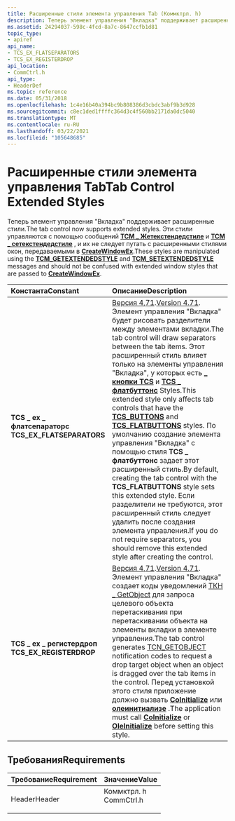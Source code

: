 ```yaml
---
title: Расширенные стили элемента управления Tab (Коммктрл. h)
description: Теперь элемент управления "Вкладка" поддерживает расширенные стили. Эти стили управляются с помощью сообщений TCM \_ жетекстендедстиле и TCM \_ сетекстендедстиле, и их не следует путать с расширенными стилями окон, передаваемыми в CreateWindowEx.
ms.assetid: 24294037-598c-4fcd-8a7c-8647ccfb1d81
topic_type:
- apiref
api_name:
- TCS_EX_FLATSEPARATORS
- TCS_EX_REGISTERDROP
api_location:
- CommCtrl.h
api_type:
- HeaderDef
ms.topic: reference
ms.date: 05/31/2018
ms.openlocfilehash: 1c4e16b40a394bc9b808386d3cbdc3abf9b3d928
ms.sourcegitcommit: c8ec1ded1ffffc364d3c4f560bb2171da0dc5040
ms.translationtype: MT
ms.contentlocale: ru-RU
ms.lasthandoff: 03/22/2021
ms.locfileid: "105648685"
---
```

# <a name="tab-control-extended-styles"></a><span data-ttu-id="5df25-104">Расширенные стили элемента управления Tab</span><span class="sxs-lookup"><span data-stu-id="5df25-104">Tab Control Extended Styles</span></span>

<span data-ttu-id="5df25-105">Теперь элемент управления "Вкладка" поддерживает расширенные стили.</span><span class="sxs-lookup"><span data-stu-id="5df25-105">The tab control now supports extended styles.</span></span> <span data-ttu-id="5df25-106">Эти стили управляются с помощью сообщений [**TCM \_ Жетекстендедстиле**](tcm-getextendedstyle.md) и [**TCM \_ сетекстендедстиле**](tcm-setextendedstyle.md) , и их не следует путать с расширенными стилями окон, передаваемыми в [**CreateWindowEx**](/windows/desktop/api/winuser/nf-winuser-createwindowexa).</span><span class="sxs-lookup"><span data-stu-id="5df25-106">These styles are manipulated using the [**TCM\_GETEXTENDEDSTYLE**](tcm-getextendedstyle.md) and [**TCM\_SETEXTENDEDSTYLE**](tcm-setextendedstyle.md) messages and should not be confused with extended window styles that are passed to [**CreateWindowEx**](/windows/desktop/api/winuser/nf-winuser-createwindowexa).</span></span>



| <span data-ttu-id="5df25-107">Константа</span><span class="sxs-lookup"><span data-stu-id="5df25-107">Constant</span></span>                                                                                                                                                                               | <span data-ttu-id="5df25-108">Описание</span><span class="sxs-lookup"><span data-stu-id="5df25-108">Description</span></span>                                                                                                                                                                                                                                                                                                                                                                                                                                                                                                              |
|:---------------------------------------------------------------------------------------------------------------------------------------------------------------------------------------|:-------------------------------------------------------------------------------------------------------------------------------------------------------------------------------------------------------------------------------------------------------------------------------------------------------------------------------------------------------------------------------------------------------------------------------------------------------------------------------------------------------------------------|
| <span id="TCS_EX_FLATSEPARATORS"></span><span id="tcs_ex_flatseparators"></span><dl> <span data-ttu-id="5df25-109"><dt>**TCS \_ ex \_ флатсепараторс**</dt></span><span class="sxs-lookup"><span data-stu-id="5df25-109"><dt>**TCS\_EX\_FLATSEPARATORS**</dt></span></span> </dl> | <span data-ttu-id="5df25-110">[Версия 4,71](common-control-versions.md).</span><span class="sxs-lookup"><span data-stu-id="5df25-110">[Version 4.71](common-control-versions.md).</span></span> <span data-ttu-id="5df25-111">Элемент управления "Вкладка" будет рисовать разделители между элементами вкладки.</span><span class="sxs-lookup"><span data-stu-id="5df25-111">The tab control will draw separators between the tab items.</span></span> <span data-ttu-id="5df25-112">Этот расширенный стиль влияет только на элементы управления "Вкладка", у которых есть [**\_ кнопки TCS**](tab-control-styles.md) и [**TCS \_ флатбуттонс**](tab-control-styles.md) Styles.</span><span class="sxs-lookup"><span data-stu-id="5df25-112">This extended style only affects tab controls that have the [**TCS\_BUTTONS**](tab-control-styles.md) and [**TCS\_FLATBUTTONS**](tab-control-styles.md) styles.</span></span> <span data-ttu-id="5df25-113">По умолчанию создание элемента управления "Вкладка" с помощью стиля **TCS \_ флатбуттонс** задает этот расширенный стиль.</span><span class="sxs-lookup"><span data-stu-id="5df25-113">By default, creating the tab control with the **TCS\_FLATBUTTONS** style sets this extended style.</span></span> <span data-ttu-id="5df25-114">Если разделители не требуются, этот расширенный стиль следует удалить после создания элемента управления.</span><span class="sxs-lookup"><span data-stu-id="5df25-114">If you do not require separators, you should remove this extended style after creating the control.</span></span><br/> |
| <span id="TCS_EX_REGISTERDROP"></span><span id="tcs_ex_registerdrop"></span><dl> <span data-ttu-id="5df25-115"><dt>**TCS \_ ex \_ регистердроп**</dt></span><span class="sxs-lookup"><span data-stu-id="5df25-115"><dt>**TCS\_EX\_REGISTERDROP**</dt></span></span> </dl>       | <span data-ttu-id="5df25-116">[Версия 4,71](common-control-versions.md).</span><span class="sxs-lookup"><span data-stu-id="5df25-116">[Version 4.71](common-control-versions.md).</span></span> <span data-ttu-id="5df25-117">Элемент управления "Вкладка" создает коды уведомлений [ТКН \_ GetObject](tcn-getobject.md) для запроса целевого объекта перетаскивания при перетаскивании объекта на элементы вкладки в элементе управления.</span><span class="sxs-lookup"><span data-stu-id="5df25-117">The tab control generates [TCN\_GETOBJECT](tcn-getobject.md) notification codes to request a drop target object when an object is dragged over the tab items in the control.</span></span> <span data-ttu-id="5df25-118">Перед установкой этого стиля приложение должно вызвать [**CoInitialize**](/windows/desktop/api/objbase/nf-objbase-coinitialize) или [**олеинитиализе**](/windows/desktop/api/ole2/nf-ole2-oleinitialize) .</span><span class="sxs-lookup"><span data-stu-id="5df25-118">The application must call [**CoInitialize**](/windows/desktop/api/objbase/nf-objbase-coinitialize) or [**OleInitialize**](/windows/desktop/api/ole2/nf-ole2-oleinitialize) before setting this style.</span></span> <br/>                                                                                                                                               |



## <a name="requirements"></a><span data-ttu-id="5df25-119">Требования</span><span class="sxs-lookup"><span data-stu-id="5df25-119">Requirements</span></span>



| <span data-ttu-id="5df25-120">Требование</span><span class="sxs-lookup"><span data-stu-id="5df25-120">Requirement</span></span> | <span data-ttu-id="5df25-121">Значение</span><span class="sxs-lookup"><span data-stu-id="5df25-121">Value</span></span> |
|-------------------|---------------------------------------------------------------------------------------|
| <span data-ttu-id="5df25-122">Header</span><span class="sxs-lookup"><span data-stu-id="5df25-122">Header</span></span><br/> | <dl> <span data-ttu-id="5df25-123"><dt>Коммктрл. h</dt></span><span class="sxs-lookup"><span data-stu-id="5df25-123"><dt>CommCtrl.h</dt></span></span> </dl> |



 

